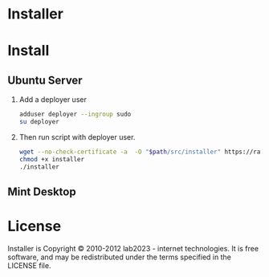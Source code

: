 # Installer

# Install

## Ubuntu Server

1. Add a deployer user 

    ```bash
    adduser deployer --ingroup sudo
    su deployer
    ```
    
2. Then run script with deployer user.

    ```bash
    wget --no-check-certificate -a  -O "$path/src/installer" https://raw.github.com/lab2023/installer/master/ubuntu_server
    chmod +x installer
    ./installer 
    ```

## Mint Desktop

# License

Installer is Copyright © 2010-2012 lab2023 - internet technologies. It is free software, and may be redistributed under the terms specified in the LICENSE file.
